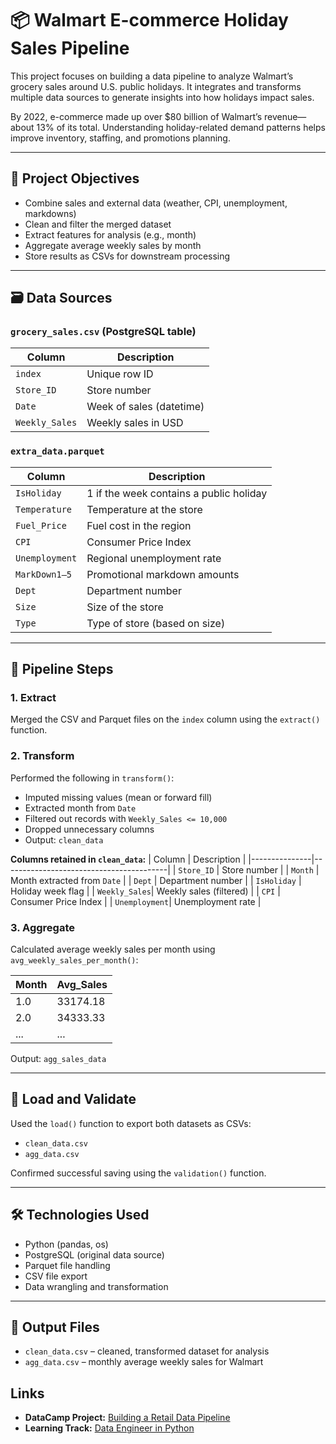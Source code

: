 # 📦 Walmart E-commerce Holiday Sales Pipeline

This project focuses on building a data pipeline to analyze Walmart’s grocery sales around U.S. public holidays. It integrates and transforms multiple data sources to generate insights into how holidays impact sales.

By 2022, e-commerce made up over $80 billion of Walmart’s revenue—about 13% of its total. Understanding holiday-related demand patterns helps improve inventory, staffing, and promotions planning.

---

## 🧠 Project Objectives

- Combine sales and external data (weather, CPI, unemployment, markdowns)
- Clean and filter the merged dataset
- Extract features for analysis (e.g., month)
- Aggregate average weekly sales by month
- Store results as CSVs for downstream processing

---

## 🗃️ Data Sources

### `grocery_sales.csv` (PostgreSQL table)
| Column        | Description                       |
|---------------|-----------------------------------|
| `index`       | Unique row ID                     |
| `Store_ID`    | Store number                      |
| `Date`        | Week of sales (datetime)          |
| `Weekly_Sales`| Weekly sales in USD               |

### `extra_data.parquet`
| Column        | Description                                      |
|---------------|--------------------------------------------------|
| `IsHoliday`   | 1 if the week contains a public holiday          |
| `Temperature` | Temperature at the store                        |
| `Fuel_Price`  | Fuel cost in the region                         |
| `CPI`         | Consumer Price Index                            |
| `Unemployment`| Regional unemployment rate                      |
| `MarkDown1–5` | Promotional markdown amounts                    |
| `Dept`        | Department number                               |
| `Size`        | Size of the store                               |
| `Type`        | Type of store (based on size)                   |

---

## 🔧 Pipeline Steps

### 1. **Extract**

Merged the CSV and Parquet files on the `index` column using the `extract()` function.

### 2. **Transform**

Performed the following in `transform()`:
- Imputed missing values (mean or forward fill)
- Extracted month from `Date`
- Filtered out records with `Weekly_Sales <= 10,000`
- Dropped unnecessary columns
- Output: `clean_data`

**Columns retained in `clean_data`:**
| Column        | Description                             |
|---------------|-----------------------------------------|
| `Store_ID`    | Store number                            |
| `Month`       | Month extracted from `Date`             |
| `Dept`        | Department number                       |
| `IsHoliday`   | Holiday week flag                       |
| `Weekly_Sales`| Weekly sales (filtered)                 |
| `CPI`         | Consumer Price Index                    |
| `Unemployment`| Unemployment rate                       |

### 3. **Aggregate**

Calculated average weekly sales per month using `avg_weekly_sales_per_month()`:

| Month | Avg_Sales      |
|--------|----------------|
| 1.0    | 33174.18       |
| 2.0    | 34333.33       |
| ...    | ...            |

Output: `agg_sales_data`

---

## 💾 Load and Validate

Used the `load()` function to export both datasets as CSVs:
- `clean_data.csv`
- `agg_data.csv`

Confirmed successful saving using the `validation()` function.

---

## 🛠️ Technologies Used

- Python (pandas, os)
- PostgreSQL (original data source)
- Parquet file handling
- CSV file export
- Data wrangling and transformation

---

## 📁 Output Files

- `clean_data.csv` – cleaned, transformed dataset for analysis
- `agg_data.csv` – monthly average weekly sales for Walmart

## Links

- **DataCamp Project:** [Building a Retail Data Pipeline](https://app.datacamp.com/learn/projects/1833)  
- **Learning Track:** [Data Engineer in Python](https://www.datacamp.com/completed/statement-of-accomplishment/track/1239f48432b3a47db932bfad99b900933000b204)
